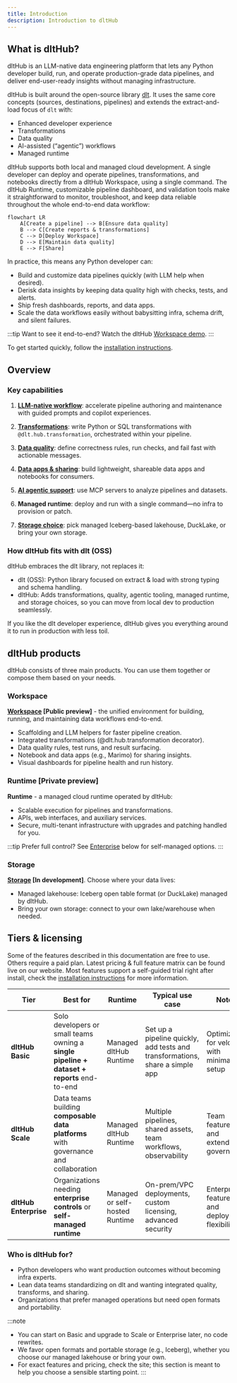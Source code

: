 ```yaml
---
title: Introduction
description: Introduction to dltHub
---
```


## What is dltHub?

dltHub is an LLM-native data engineering platform that lets any Python developer build, run, and operate production-grade data pipelines, and deliver end-user-ready insights without managing infrastructure.

dltHub is built around the open-source library [dlt](../intro.md). It uses the same core concepts (sources, destinations, pipelines) and extends the extract-and-load focus of `dlt` with:

* Enhanced developer experience
* Transformations
* Data quality
* AI-assisted (“agentic”) workflows
* Managed runtime

dltHub supports both local and managed cloud development. A single developer can deploy and operate pipelines, transformations, and notebooks directly from a dltHub Workspace, using a single command.
The dltHub Runtime, customizable pipeline dashboard, and validation tools make it straightforward to monitor, troubleshoot, and keep data reliable throughout the whole end-to-end data workflow:

```mermaid
flowchart LR
    A[Create a pipeline] --> B[Ensure data quality]
    B --> C[Create reports & transformations]
    C --> D[Deploy Workspace]
    D --> E[Maintain data quality]
    E --> F[Share]
```

In practice, this means any Python developer can:

* Build and customize data pipelines quickly (with LLM help when desired).
* Derisk data insights by keeping data quality high with checks, tests, and alerts.
* Ship fresh dashboards, reports, and data apps.
* Scale the data workflows easily without babysitting infra, schema drift, and silent failures.



:::tip
Want to see it end-to-end? Watch the dltHub [Workspace demo](https://youtu.be/rmpiFSCV8aA).
:::

To get started quickly, follow the [installation instructions](getting-started/installation.md).

## Overview

### Key capabilities

1. **[LLM-native workflow](../dlt-ecosystem/llm-tooling/llm-native-workflow)**: accelerate pipeline authoring and maintenance with guided prompts and copilot experiences.

2. **[Transformations](features/transformations/index.md)**: write Python or SQL transformations with `@dlt.hub.transformation`, orchestrated within your pipeline.

3. **[Data quality](features/quality/data-quality.md)**: define correctness rules, run checks, and fail fast with actionable messages.

4. **[Data apps & sharing](../general-usage/dataset-access/marimo)**: build lightweight, shareable data apps and notebooks for consumers.

5. **[AI agentic support](features/mcp-server.md)**: use MCP servers to analyze pipelines and datasets.
6. **Managed runtime**: deploy and run with a single command—no infra to provision or patch.
7. **[Storage choice](ecosystem/iceberg.md)**: pick managed Iceberg-based lakehouse, DuckLake, or bring your own storage.

### How dltHub fits with dlt (OSS)

dltHub embraces the dlt library, not replaces it:
* dlt (OSS): Python library focused on extract & load with strong typing and schema handling.
* dltHub: Adds transformations, quality, agentic tooling, managed runtime, and storage choices, so you can move from local dev to production seamlessly.

If you like the dlt developer experience, dltHub gives you everything around it to run in production with less toil.

## dltHub products
dltHub consists of three main products. You can use them together or compose them based on your needs.

### Workspace

**[Workspace](workspace/overview.md) [Public preview]** - the unified environment for building, running, and maintaining data workflows end-to-end.

* Scaffolding and LLM helpers for faster pipeline creation.
* Integrated transformations (@dlt.hub.transformation decorator).
* Data quality rules, test runs, and result surfacing.
* Notebook and data apps (e.g., Marimo) for sharing insights.
* Visual dashboards for pipeline health and run history.

### Runtime [Private preview]

**Runtime** - a managed cloud runtime operated by dltHub:

* Scalable execution for pipelines and transformations.
* APIs, web interfaces, and auxiliary services.
* Secure, multi-tenant infrastructure with upgrades and patching handled for you.

:::tip
Prefer full control? See [Enterprise](#tiers--licensing) below for self-managed options.
:::

### Storage

**[Storage](ecosystem/iceberg.md) [In development]**. Choose where your data lives:

* Managed lakehouse: Iceberg open table format (or DuckLake) managed by dltHub.
* Bring your own storage: connect to your own lake/warehouse when needed.

## Tiers & licensing

Some of the features described in this documentation are free to use. Others require a paid plan. Latest pricing & full feature matrix can be found live on our website.
Most features support a self-guided trial right after install, check the [installation instructions](getting-started/installation.md) for more information.

| Tier                  | Best for                                                                                   | Runtime                        | Typical use case                                                             | Notes                                          | Availability    |
| --------------------- | ------------------------------------------------------------------------------------------ | ------------------------------ | ---------------------------------------------------------------------------- | ---------------------------------------------- |-----------------|
| **dltHub Basic**      | Solo developers or small teams owning a **single pipeline + dataset + reports** end-to-end | Managed dltHub Runtime         | Set up a pipeline quickly, add tests and transformations, share a simple app | Optimized for velocity with minimal setup      | Private preview |
| **dltHub Scale**      | Data teams building **composable data platforms** with governance and collaboration        | Managed dltHub Runtime         | Multiple pipelines, shared assets, team workflows, observability             | Team features and extended governance          | Alpha           |
| **dltHub Enterprise** | Organizations needing **enterprise controls** or **self-managed runtime**                  | Managed or self-hosted Runtime | On-prem/VPC deployments, custom licensing, advanced security                 | Enterprise features and deployment flexibility | In developement |


### Who is dltHub for?

* Python developers who want production outcomes without becoming infra experts.
* Lean data teams standardizing on dlt and wanting integrated quality, transforms, and sharing.
* Organizations that prefer managed operations but need open formats and portability.

:::note
* You can start on Basic and upgrade to Scale or Enterprise later, no code rewrites.
* We favor open formats and portable storage (e.g., Iceberg), whether you choose our managed lakehouse or bring your own.
* For exact features and pricing, check the site; this section is meant to help you choose a sensible starting point.
:::
